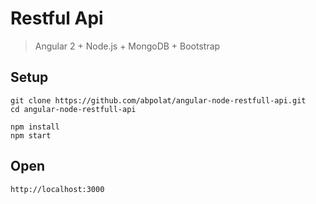 # Restful Api
> Angular 2 + Node.js + MongoDB + Bootstrap

## Setup
    git clone https://github.com/abpolat/angular-node-restfull-api.git
    cd angular-node-restfull-api
    
    npm install
    npm start

## Open
    
    http://localhost:3000